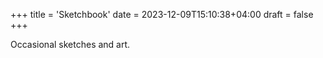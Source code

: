 +++
title = 'Sketchbook'
date = 2023-12-09T15:10:38+04:00
draft = false
+++

Occasional sketches and art.
